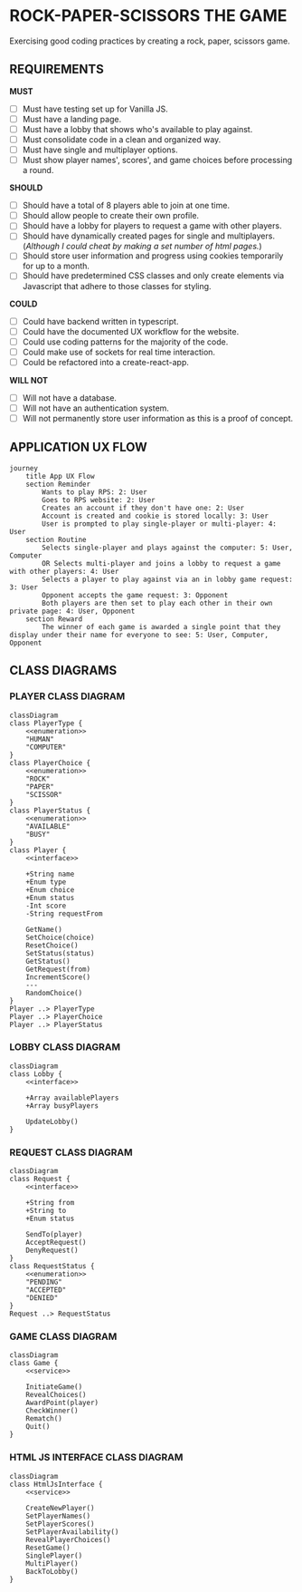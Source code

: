 # ROCK-PAPER-SCISSORS THE GAME
Exercising good coding practices by creating a rock, paper, scissors game.

## REQUIREMENTS
**MUST**
- [ ] Must have testing set up for Vanilla JS.
- [ ] Must have a landing page.
- [ ] Must have a lobby that shows who's available to play against.
- [ ] Must consolidate code in a clean and organized way.
- [ ] Must have single and multiplayer options.
- [ ] Must show player names', scores', and game choices before processing a round.

**SHOULD**
- [ ] Should have a total of 8 players able to join at one time.
- [ ] Should allow people to create their own profile.
- [ ] Should have a lobby for players to request a game with other players.
- [ ] Should have dynamically created pages for single and multiplayers. (_Although I could cheat by making a set number of html pages._)
- [ ] Should store user information and progress using cookies temporarily for up to a month. 
- [ ] Should have predetermined CSS classes and only create elements via Javascript that adhere to those classes for styling.

**COULD**
- [ ] Could have backend written in typescript.
- [ ] Could have the documented UX workflow for the website.
- [ ] Could use coding patterns for the majority of the code.
- [ ] Could make use of sockets for real time interaction.
- [ ] Could be refactored into a create-react-app.

**WILL NOT**
- [ ] Will not have a database.
- [ ] Will not have an authentication system.
- [ ] Will not permanently store user information as this is a proof of concept.

## APPLICATION UX FLOW
```mermaid
journey
    title App UX Flow
    section Reminder
        Wants to play RPS: 2: User
        Goes to RPS website: 2: User
        Creates an account if they don't have one: 2: User
        Account is created and cookie is stored locally: 3: User
        User is prompted to play single-player or multi-player: 4: User
    section Routine
        Selects single-player and plays against the computer: 5: User, Computer
        OR Selects multi-player and joins a lobby to request a game with other players: 4: User
        Selects a player to play against via an in lobby game request: 3: User
        Opponent accepts the game request: 3: Opponent
        Both players are then set to play each other in their own private page: 4: User, Opponent
    section Reward
        The winner of each game is awarded a single point that they display under their name for everyone to see: 5: User, Computer, Opponent
```

## CLASS DIAGRAMS
### PLAYER CLASS DIAGRAM
```mermaid
classDiagram
class PlayerType {
    <<enumeration>>
    "HUMAN"
    "COMPUTER"
}
class PlayerChoice {
    <<enumeration>>
    "ROCK"
    "PAPER"
    "SCISSOR"
}
class PlayerStatus {
    <<enumeration>>
    "AVAILABLE"
    "BUSY"
}
class Player {
    <<interface>>

    +String name
    +Enum type
    +Enum choice
    +Enum status
    -Int score
    -String requestFrom

    GetName()
    SetChoice(choice)
    ResetChoice()
    SetStatus(status)
    GetStatus()
    GetRequest(from)
    IncrementScore()
    ---
    RandomChoice()
}
Player ..> PlayerType
Player ..> PlayerChoice
Player ..> PlayerStatus
```

### LOBBY CLASS DIAGRAM
```mermaid
classDiagram
class Lobby {
    <<interface>>

    +Array availablePlayers
    +Array busyPlayers

    UpdateLobby()
}
```

### REQUEST CLASS DIAGRAM
```mermaid
classDiagram
class Request {
    <<interface>>

    +String from
    +String to
    +Enum status

    SendTo(player)
    AcceptRequest()
    DenyRequest()
}
class RequestStatus {
    <<enumeration>>
    "PENDING"
    "ACCEPTED"
    "DENIED"
}
Request ..> RequestStatus
```

### GAME CLASS DIAGRAM
```mermaid
classDiagram
class Game {
    <<service>>
    
    InitiateGame()
    RevealChoices()
    AwardPoint(player)
    CheckWinner()
    Rematch()
    Quit()
}
```

### HTML JS INTERFACE CLASS DIAGRAM
```mermaid
classDiagram
class HtmlJsInterface {
    <<service>>

    CreateNewPlayer()
    SetPlayerNames()
    SetPlayerScores()
    SetPlayerAvailability()
    RevealPlayerChoices()
    ResetGame()
    SinglePlayer()
    MultiPlayer()
    BackToLobby()
}
```